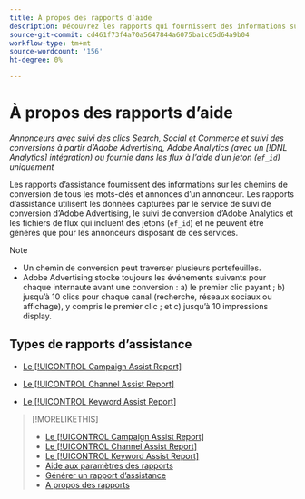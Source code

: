 ```yaml
---
title: À propos des rapports d’aide
description: Découvrez les rapports qui fournissent des informations sur les chemins de conversion.
source-git-commit: cd461f73f4a70a5647844a6075ba1c65d64a9b04
workflow-type: tm+mt
source-wordcount: '156'
ht-degree: 0%

---
```


# À propos des rapports d’aide

*Annonceurs avec suivi des clics Search, Social et Commerce et suivi des conversions à partir d’Adobe Advertising, Adobe Analytics (avec un [!DNL Analytics] intégration) ou fournie dans les flux à l’aide d’un jeton (`ef_id`) uniquement*

Les rapports d’assistance fournissent des informations sur les chemins de conversion de tous les mots-clés et annonces d’un annonceur. Les rapports d’assistance utilisent les données capturées par le service de suivi de conversion d’Adobe Advertising, le suivi de conversion d’Adobe Analytics et les fichiers de flux qui incluent des jetons (`ef_id`) et ne peuvent être générés que pour les annonceurs disposant de ces services.

>[!NOTE]
>
>* Un chemin de conversion peut traverser plusieurs portefeuilles.
>* Adobe Advertising stocke toujours les événements suivants pour chaque internaute avant une conversion : a) le premier clic payant ; b) jusqu’à 10 clics pour chaque canal (recherche, réseaux sociaux ou affichage), y compris le premier clic ; et c) jusqu’à 10 impressions display.


## Types de rapports d’assistance

* [Le [!UICONTROL Campaign Assist Report]](/help/search-social-commerce/reports/management/assist/campaign-assist-report.md)

* [Le [!UICONTROL Channel Assist Report]](/help/search-social-commerce/reports/management/assist/channel-assist-report.md)

* [Le [!UICONTROL Keyword Assist Report]](/help/search-social-commerce/reports/management/assist/keyword-assist-report.md)

>[!MORELIKETHIS]
>
>* [Le [!UICONTROL Campaign Assist Report]](campaign-assist-report.md)
>* [Le [!UICONTROL Channel Assist Report]](channel-assist-report.md)
>* [Le [!UICONTROL Keyword Assist Report]](keyword-assist-report.md)
>* [Aide aux paramètres des rapports](assist-report-settings.md)
>* [Générer un rapport d’assistance](assist-report-generate.md)
>* [A propos des rapports](/help/search-social-commerce/reports/report-about.md)

